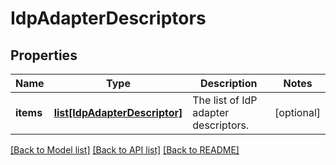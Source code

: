 # IdpAdapterDescriptors

## Properties
Name | Type | Description | Notes
------------ | ------------- | ------------- | -------------
**items** | [**list[IdpAdapterDescriptor]**](IdpAdapterDescriptor.md) | The list of IdP adapter descriptors. | [optional] 

[[Back to Model list]](../README.md#documentation-for-models) [[Back to API list]](../README.md#documentation-for-api-endpoints) [[Back to README]](../README.md)


